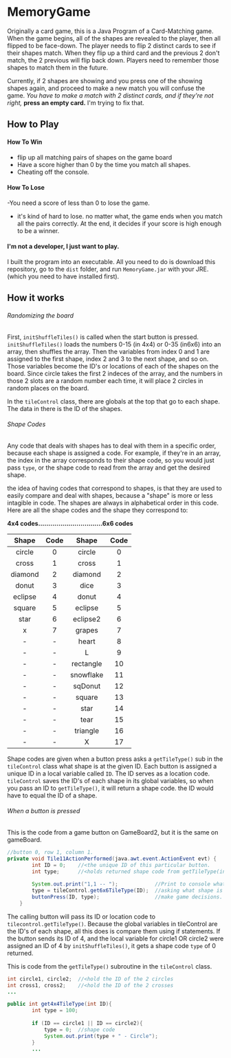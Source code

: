 # MemoryGame

Originally a card game, this is a Java Program of a Card-Matching game.  
When the game begins, all of the shapes are revealed to the player, then all flipped to be face-down. The player needs to flip 2 distinct cards to see if their shapes match.  When they flip up a third card and the previous 2 don't match, the 2 previous will flip back down.  Players need to remember those shapes to match them in the future.

Currently, if 2 shapes are showing and you press one of the showing shapes again, and proceed to make a new match you will confuse the game.  *You have to make a match with 2 distinct cards, and if they're not right,* **press an empty card.**
I'm trying to fix that.

## How to Play

#### How To Win

- flip up all matching pairs of shapes on the game board
- Have a score higher than 0 by the time you match all shapes.
- Cheating off the console.

#### How To Lose

-You need a score of less than 0 to lose the game.
- it's kind of hard to lose. no matter what, the game ends when you match all the pairs correctly.  At the end, it decides if your score is high enough to be a winner.  

#### I'm not a developer, I just want to play.
I built the program into an executable.  All you need to do is download this repository, go to the `dist` folder, and run `MemoryGame.jar` 
with your JRE. (which you need to have installed first).


## How it works
###### Randomizing the board
First, `initShuffleTiles()` is called when the start button is pressed. `initShuffleTiles()` loads the numbers 0-15 (in 4x4) or 0-35 (in6x6) into an array, then shuffles the array.  Then the variables from index 0 and 1 are assigned to the first shape, index 2 and 3 to the next shape, and so on.  Those variables become the ID's or locations of each of the shapes on the board.  Since circle takes the first 2 indeces of the array, and the numbers in those 2 slots are a random number each time,  it will place 2 circles in random places on the board.

In the `tileControl` class, there are globals at the top that go to each shape.  The data in there is the ID of the shapes.

###### Shape Codes
Any code that deals with shapes has to deal with them in a specific order, because each shape is assigned a code.  For example, if they're in an array, the index in the array corresponds to their shape code, so you would just pass `type`, or the shape code to read from the array and get the desired shape.

the idea of having codes that correspond to shapes, is that they are used to easily compare and deal with shapes, because a "shape" is more or less intagible in code. The shapes are always in alphabetical order in this code. Here are all the shape codes and the shape they correspond to:

**4x4 codes................................6x6 codes**

| **Shape**     | **Code**      | **Shape**     | **Code**      |
|:-------------:|:-------------:|:-------------:|:-------------:| 
| circle        | 0             | circle        | 0             |
| cross         | 1             | cross         | 1             |
| diamond       | 2             | diamond       | 2             |
| donut         | 3             | dice          | 3             |
| eclipse       | 4             | donut         | 4             |
| square        | 5             | eclipse       | 5             |
| star          | 6             | eclipse2      | 6             |
| x             | 7             | grapes        | 7             |
| -             | -             | heart         | 8             |
| -             | -             | L             | 9             |
| -             | -             | rectangle     | 10            |  
| -             | -             | snowflake     | 11            |
| -             | -             | sqDonut       | 12            |
| -             | -             | square        | 13            |
| -             | -             | star          | 14            |
| -             | -             | tear          | 15            |
| -             | -             | triangle      | 16            |
| -             | -             | X             | 17          



Shape codes are given when a button press asks a `getTileType()` sub in the `tileControl` class what shape is at the given ID. Each button is assigned a unique ID in a local variable called `ID`. The ID serves as a location code. `tileControl` saves the ID's of each shape in its global variables, so when you pass an ID to `getTileType()`, it will return a shape code.  the ID would have to equal the ID of a shape.


###### When a button is pressed

This is the code from a game button on GameBoard2, but it is the same on gameBoard.
```java
//button 0, row 1, column 1.
private void Tile11ActionPerformed(java.awt.event.ActionEvent evt) {                                       
        int ID = 0;    //<the unique ID of this particular button.
        int type;      //<holds returned shape code from getTileType(int ID).
                
        System.out.print("1,1 -- ");            //Print to console what button this is.
        type = tileControl.get6x6TileType(ID);  //asking what shape is at this button.
        buttonPress(ID, type);                  //make game decisions.
    }                                      
 ```
The calling button will pass its ID or location code to `tilecontrol.getTileType()`. Because the global variables in tileControl are the ID's of each shape, all this does is compare them using if statements.  If the button sends its ID of 4, and the local variable for circle1 OR circle2 were assigned an ID of 4 by `initShuffleTiles()`, it gets a shape code `type` of 0 returned.

This is code from the `getTileType()` subroutine in the `tileControl` class.
```java
int circle1, circle2;  //<hold the ID of the 2 circles
int cross1, cross2;    //<hold the ID of the 2 crosses
...

public int get4x4TileType(int ID){
        int type = 100;
        
        if (ID == circle1 || ID == circle2){
            type = 0;  //shape code
            System.out.print(type + " - Circle");
        }
        ...
```
